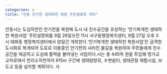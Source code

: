 ```yaml
---
categories: e
title: "안동 안기천 생태하천 복원 주민설명회 개최"
---
```

안동시는 도심하천인 안기천을 복원해 도시 내 친수공간을 조성하는 ‘안기복개천 생태하천 복원사업’ 주민설명회를 9월 26일오전 11시 서구동행정복지센터, 9월 27일 오후 3시 태화동 행정복지센터에서 양일간 개최한다.‘안기복개천 생태하천 복원사업’은 급격한 도시화로 복개되어 도로로 이용중인 안기천의 사라진 물길을 복원하여 주민들에게 친수공간을 제공하고 도심에 활력을 불어넣는 사업이다.시는 총 445억 원을 투입해 영가교교차로에서 천리소하천까지 615m 구간에 생태탐방로, 수변쉼터, 생태관찰 체험시설, 보도교 등을 설치할 계획이다. 사